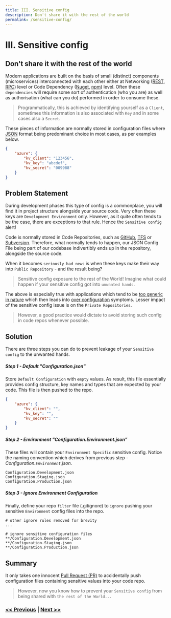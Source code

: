 ```yaml
---
title: III. Sensitive config
description: Don't share it with the rest of the world
permalink: /sensitive-config/
---
```


# III. Sensitive config

## Don't share it with the rest of the world

Modern applications are built on the basis of small (distinct) components (microservices) interconnected with each other either at Networking ([REST](https://en.wikipedia.org/wiki/Representational_state_transfer), [RPC](https://en.wikipedia.org/wiki/Remote_procedure_call)) level or Code Dependency ([Nuget](https://docs.microsoft.com/en-us/nuget/), [npm](https://www.npmjs.com/)) level. Often these `dependencies` will require some sort of authentication (who you are) as well as authorisation (what can you do) performed in order to consume these.

> Programmatically, this is achieved by identifying yourself as a `Client`, sometimes this information is also associated with `Key` and in some cases also a `Secret`.

These pieces of information are normally stored in configuration files where [JSON](https://www.json.org/json-en) format being predominant choice in most cases, as per examples below.

```json
{
    "azure": {
        "kv_client": "123456",
        "kv_key": "abcdef",
        "kv_secret": "009988"
    }
}
```

## Problem Statement

During development phases this type of config is a commonplace, you will find it in project structure alongside your source code. Very often these keys are `Development Environment` only. However, as it quite often tends to be the case, there are exceptions to that rule. Hence the `Sensitive config` alert!

Code is normally stored in Code Repositories, such as [GitHub](https://github.com/), [TFS](https://azure.microsoft.com/en-gb/services/devops/server/) or [Subversion](https://subversion.apache.org/). Therefore, what normally tends to happen, our JSON Config File being part of our codebase indivertibly ends up in the repository, alongside the source code.

When it becomes `seriously bad news` is when these keys make their way into `Public Repository` - and the result being?

> Sensitive config exposure to the rest of the World! Imagine what could happen if your sensitive config got into `unwanted hands`.

The above is especially true with applications which tend to be [too generic in nature](/writing-too-generic-code) which then leads into [over configuration](/over-configuration) symptoms. Lesser impact of the sensitive config issue is on the `Private Repositories`.

> However, a good practice would dictate to avoid storing such config in code repos whenever possible.

## Solution

There are three steps you can do to prevent leakage of your `Sensitive config` to the unwanted hands.

##### Step 1 - Default "Configuration.json"

Store `Default Configuration` with `empty` values. As result, this file essentially provides config structure, key names and types that are expected by your code. This file is then pushed to the repo.

```json
{
    "azure": {
        "kv_client": "",
        "kv_key": "",
        "kv_secret": ""
    }
}
```

##### Step 2 - Environment "Configuration.Environment.json"

These files will contain your `Environment Specific` sensitive config. Notice the naming convention which derives from previous step - *Configuration.`Environment`.json*.

```text
Configuration.Development.json
Configuration.Staging.json
Configuration.Production.json
```

##### Step 3 - Ignore Environment Configuration

Finally, define your repo `filter` file (.gitignore) to `ignore` pushing your sensitive `Environment` config files into the repo.

```text
# other ignore rules removed for brevity
...

# ignore sensitive configuration files
**/Configuration.Development.json
**/Configuration.Staging.json
**/Configuration.Production.json
```

## Summary

It only takes one innocent [Pull Request (PR)](https://docs.github.com/en/free-pro-team@latest/github/collaborating-with-issues-and-pull-requests/about-pull-requests) to accidentally push configuration files containing sensitive values into your code repo.

> However, now you know how to prevent your `Sensitive config` from being shared with `the rest of the World...`

### [<< Previous](/one-trick-pony-variables) | [Next >>](/over-configuration)